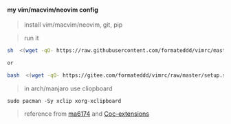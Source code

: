 #### my vim/macvim/neovim config

> install vim/macvim/neovim, git, pip

> run it
```sh
sh  <(wget -qO- https://raw.githubusercontent.com/formateddd/vimrc/master/setup.sh) nvim # or vim

or

bash  <(wget -qO- https://gitee.com/formateddd/vimrc/raw/master/setup.sh) nvim # or vim
```

> in arch/manjaro use cliopboard
```
sudo pacman -Sy xclip xorg-xclipboard
```

> reference from [ma6174](https://github.com/ma6174/vim-deprecated) and [Coc-extensions](https://github.com/neoclide/coc.nvim/wiki/Using-coc-extensions)
